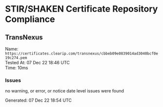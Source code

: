 # STIR/SHAKEN Certificate Repository Compliance

## TransNexus

Name: `https://certificates.clearip.com/transnexus/cbbeb09e0839014ad3040bcf0e19c274.pem`\
Tested At: 07 Dec 22 18:46 UTC\
Time: 10ms

### Issues

no warning, or error, or notice date level issues were found

Generated: 07 Dec 22 18:54 UTC